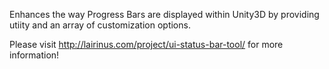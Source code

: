 Enhances the way Progress Bars are displayed within Unity3D by providing utiity and an array of customization options.

Please visit http://lairinus.com/project/ui-status-bar-tool/ for more information!
